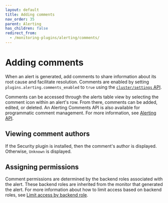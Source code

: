 ```yaml
---
layout: default
title: Adding comments
nav_order: 35
parent: Alerting
has_children: false
redirect_from:
  - /monitoring-plugins/alerting/comments/
---
```


# Adding comments

When an alert is generated, add comments to share information about its root cause and facilitate resolution. Comments are enabled by setting `plugins.alerting.comments_enabled` to `true` using the [`cluster/settings` API]({{site.url}}{{site.baseurl}}/observing-your-data/alerting/settings/).

Comments can be accessed through the alerts table view by selecting the comment icon within an alert's row. From there, comments can be added, edited, or deleted. An Alerting Comments API is also available for programmatic comment management. For more information, see [Alerting API]({{site.url}}{{site.baseurl}}/observing-your-data/alerting/api/).

## Viewing comment authors

If the Security plugin is installed, then the comment's author is displayed. Otherwise, `Unknown` is displayed.

## Assigning permissions

Comment permissions are determined by the backend roles associated with the alert. These backend roles are inherited from the monitor that generated the alert. For more information about how to limit access based on backend roles, see [Limit access by backend role]({{site.url}}{{site.baseurl}}/observing-your-data/alerting/security/#advanced-limit-access-by-backend-role).

